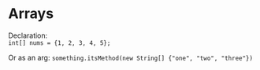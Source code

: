 # Arrays

Declaration:  
`int[] nums = {1, 2, 3, 4, 5};`

Or as an arg:
`something.itsMethod(new String[] {"one", "two", "three"})`
